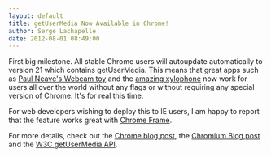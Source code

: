 ```yaml
---
layout: default
title: getUserMedia Now Available in Chrome!
author: Serge Lachapelle
date: 2012-08-01 08:49:00
---
```


First big milestone. All stable Chrome users will autoupdate automatically to
version 21 which contains getUserMedia. This means that great apps such as
[Paul Neave's Webcam toy][1] and the [amazing xylophone][2] now work for users
all over the world without any flags or without requiring any special version
of Chrome. It's for real this time.

For web developers wishing to deploy this to IE users, I am happy to report
that the feature works great with [Chrome Frame][3].

For more details, check out the [Chrome blog post][4], the
[Chromium Blog post][5] and the [W3C getUserMedia API][6].

[1]: http://webcamtoy.com/
[2]: http://www.soundstep.com/blog/experiments/jsdetection/
[3]: https://developers.google.com/chrome/chrome-frame/
[4]: http://chrome.blogspot.se/2012/07/new-senses-for-web.html
[5]: http://blog.chromium.org/2012/07/introducing-getusermedia-and-javascript.html
[6]: http://dev.w3.org/2011/webrtc/editor/getusermedia.html